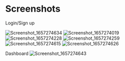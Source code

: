 # Screenshots

Login/Sign up

![Screenshot_1657274634](https://user-images.githubusercontent.com/39546098/177978193-4f632288-e061-443e-b9fc-666d9fd5a302.png)
![Screenshot_1657274019](https://user-images.githubusercontent.com/39546098/177978199-81640d4c-6aa8-4537-9ac9-52d0ae7e70c0.png)
![Screenshot_1657274228](https://user-images.githubusercontent.com/39546098/177978201-5235d817-a282-43f8-9c50-8eda74ae2bd7.png)
![Screenshot_1657274259](https://user-images.githubusercontent.com/39546098/177978205-c3856def-f9b3-46df-a0ce-8213f389ee3f.png)
![Screenshot_1657274615](https://user-images.githubusercontent.com/39546098/177978208-738d513b-5189-49c1-870c-dc16b011998c.png)
![Screenshot_1657274626](https://user-images.githubusercontent.com/39546098/177978211-e963b103-ee88-4ed2-8d87-920b79ae1724.png)

Dashboard
![Screenshot_1657274643](https://user-images.githubusercontent.com/39546098/177978250-e47770a7-8501-471e-8ca5-1be64a237f10.png)

